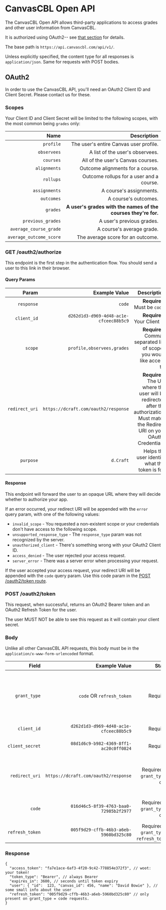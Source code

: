 # CanvasCBL Open API

The CanvasCBL Open API allows third-party applications to access grades and other user information from CanvasCBL.

It is authorized using OAuth2-- see [that section](#OAuth2) for details.

The base path is `https://api.canvascbl.com/api/v1/`.

Unless explicitly specified, the content type for all responses is `application/json`. Same for requests with POST bodies.

## OAuth2

In order to use the CanvasCBL API, you'll need an OAuth2 Client ID and Client Secret. Please contact us for these.

### Scopes

Your Client ID and Client Secret will be limited to the following scopes, with the most common being `grades` only:

| Name | Description |
| ---: | ----------: |
| `profile` | The user's entire Canvas user profile. |
| `observees` | A list of the user's observees. |
| `courses` | All of the user's Canvas courses. |
| `alignments` | Outcome alignments for a course. | 
| `rollups` | Outcome rollups for a user and a course. |
| `assignments` | A course's assignments. |
| `outcomes` | A course's outcomes. |
| `grades` | **A user's grades with the names of the courses they're for.** |
| `previous_grades` | A user's previous grades. |
| `average_course_grade` | A course's average grade. |
| `average_outcome_score` | The average score for an outcome. |

### GET /oauth2/authorize

This endpoint is the first step in the authentication flow. You should send a user to this link in their browser.

#### Query Params

| Param | Example Value | Description |
| ----: | ------------: | ----------: |
| `response` | `code` | **Required.** Must be `code`. |
| `client_id` | `d262d1d3-d969-4d48-ac1e-cfceec88b5c9` | **Required.** Your Client ID |
| `scope` | `profile,observees,grades` | **Required.** Comma-separated list of scopes you would like access to. |
| `redirect_uri` | `https://dcraft.com/oauth2/response` | **Required.** The URI where the user will be redirected after the authorization. Must match the Redirect URI on your OAuth2 Credentials. |
| `purpose` | `d.Craft` | Helps the user identify what this token is for. |

#### Response

This endpoint will forward the user to an opaque URL where they will decide whether to authorize your app.

If an error occurred, your redirect URI will be appended with the `error` query param, with one of the following values:

- `invalid_scope` - You requested a non-existent scope or your credentials don't have access to the following scope.
- `unsupported_response_type` - The `response_type` param was not recognized by the server.
- `unauthorized_client` - There's something wrong with your OAuth2 Client ID.
- `access_denied` - The user rejected your access request.
- `server_error` - There was a server error when processing your request.

If the user accepted your access request, your redirect URI will be appended with the `code` query param. Use this code
param in the [POST /oauth2/token route](#post-oauth2token).

### POST /oauth2/token

This request, when successful, returns an OAuth2 Bearer token and an OAuth2 Refresh Token for the user.

The user MUST NOT be able to see this request as it will contain your client secret.

### Body

Unlike all other CanvasCBL API requests, this body must be in the `application/x-www-form-urlencoded` format.

| Field | Example Value | Status | Description |
| ----: | ------------: | -----: | ----------: |
| `grant_type` | `code` OR `refresh_token` | Required. | Whether you want to get the token using an authorization code or a refresh token. |
| `client_id` | `d262d1d3-d969-4d48-ac1e-cfceec88b5c9` | Required. | Your OAuth2 Client ID. |
| `client_secret` | `08d1d6c9-b982-4369-8ff1-ac20c0ff0824` | Required. | Your OAuth2 Client Secret. |
| `redirect_uri` | `https://dcraft.com/oauth2/response` | Required for `grant_type` = `code`. | The same redirect URI you supplied in your authorize request. |
| `code` | `016d46c5-8f39-4763-baa0-72985b2f2977` | Required for `grant_type` = `code`. | The `code` parameter sent to your redirect URI. |
| `refresh_token` | `005f9d29-cffb-46b3-a6eb-5960bd325c80` | Required for `grant_type` = `refresh_token`. | Your refresh token. |

### Response

```json5
{
  "access_token": "fa7e1ace-6af3-4f20-9c42-778854e372f3", // woot: your token!
  "token_type": "Bearer", // always Bearer
  "expires_in": 3600, // seconds until token expiry
  "user": { "id":  123, "canvas_id": 456, "name": "David Bowie" }, // some small info about the user
  "refresh_token": "005f9d29-cffb-46b3-a6eb-5960bd325c80" // only present on grant_type = code requests.
}
```

